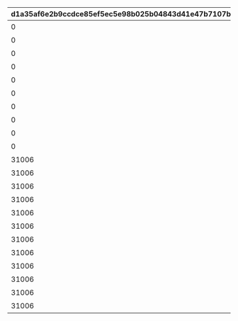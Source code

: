 |d1a35af6e2b9ccdce85ef5ec5e98b025b04843d41e47b7107be337ade55dfb07|c6ba401cc52950f6ec2895c0fb5bc73ef3faaa7e1cee0c434d747479bb8a389a|a1e577d7e815c376acc496d178b7126b24c871224daba72598df2cfd0cda52c0|46cde6598a77ab14a47e2871b04ebe37dbc3a52faf2832d920282c9ec6c6d2de|338dccea80af286392973d7a3ed800cc27cb80289293bbde2203dc0b903586cc|69c73257b383d50568ea92d07876fa57e73423e0b7d71b3a12203393cd6cdcba|40c19d937763d77ccc67f1064777b06d83f9d8c72202b070a236f943305cfbd7|544b4acbbad656905b9ec0439564f24dbfdf33af09e69cfc322af88962118622|a963a9f8a876420e2892c16679dd7df06473899092e07fe38c00cd68882d0c94|cbf12626a8e85674f3253d8e0bc805eba3f78fdb5033d98ea1bc7b6055c10a41|7dac1d3ec9ae8d3dc18ef8cf95eb1eb2d7f20f2d099e0878fa20260b0eaac932|1685c5d865bc1754cbae16a5b10295d9f0649bebceb4577495613b2c3bd05407|ea2732e2ea18c3e5b4952b2783ef0eaa2d5239c50776b4ecbdd2755effa5db45|d6b459a0f32fabbe6d139152f5b88b21cfefb3f44d36c40999dc79fb0b9fc166|c32f399f6a35c6b88df7894b2fcad167a2849555916d7d3a6a6486c73e84f5a1|
| --- | --- | --- | --- | --- | --- | --- | --- | --- | --- | --- | --- | --- | --- | --- |
|0|4003002|雲海の山脈|400|雲をつらぬく山脈|1|400|31001|200010|501010001|4003001|45|195|11002012|10|
|0|4003004|密林の大樹|300|深い森の奥に存在する1本の大樹|1|300|31002|200020|501010002|4003003|30|-110|11005013|10|
|0|4003006|断崖の遺跡|200|断崖絶壁で発見された遺跡|1|200|31003|200030|501010003|4003005|-190|-570|11007014|10|
|0|4003008|蒼海の孤塔|100|大海原にそびえる謎の巨塔|1|100|31004|200040|501010004|4003007|-30|750|11011017|10|
|0|4003010|毒瘴の闇稜|100|瘴気渦巻く常闇の孤峰|1|100|31005|200050|501010005|4003009|20|465|11014014|10|
|0|4003012|緑竜の骸嶺|100|厳峰に佇む竜の寝床|1|100|31006|200060|501010006|4003011|90|360|11026014|10|
|0|4003014|天上の浮城|100|天空の番人が静かに眠る聖城|1|100|31007|200070|501010007|4003013|90|130|11035014|10|
|0|4003018|砂瀑の底都|100|砂の大瀑布が落ちゆく果ての都|1|100|31008|200080|501010008|4003017|120|-50|11047014|10|
|0|4003020|紺碧の王砦|100|紺碧の底に君臨する海王の城砦|1|100|31009|200090|501010009|4003019|70|-360|11057014|10|
|0|4003022|四彩の霊峰|100|四季彩りし霊狐の仙境|1|0|31010|0|501010010|4003021|0|0|11062014|10|
|31006|4003016|スペシャルダンジョン|100|期間限定ダンジョンの踏破に挑戦|1|100|32001|0|0|4003015|0|0|0|10|
|31006|0|スペシャルダンジョン|100|期間限定ダンジョンの踏破に挑戦|1|100|32002|0|0|0|0|0|0|10|
|31006|0|スペシャルダンジョン|100|期間限定ダンジョンの踏破に挑戦|1|100|32003|0|0|0|0|0|0|10|
|31006|0|スペシャルダンジョン|100|期間限定ダンジョンの踏破に挑戦|1|100|32004|0|0|0|0|0|0|10|
|31006|0|スペシャルダンジョン|100|期間限定ダンジョンの踏破に挑戦|1|100|32005|0|0|0|0|0|0|10|
|31006|0|スペシャルダンジョン|100|期間限定ダンジョンの踏破に挑戦|1|100|32006|0|0|0|0|0|0|10|
|31006|0|スペシャルダンジョン|100|期間限定ダンジョンの踏破に挑戦|1|100|32007|0|0|0|0|0|0|10|
|31006|0|スペシャルダンジョン|100|期間限定ダンジョンの踏破に挑戦|1|100|32008|0|0|0|0|0|0|10|
|31006|0|スペシャルダンジョン|100|期間限定ダンジョンの踏破に挑戦|1|100|32009|0|0|0|0|0|0|10|
|31006|0|スペシャルダンジョン|100|期間限定ダンジョンの踏破に挑戦|1|100|32010|0|0|0|0|0|0|10|
|31006|0|スペシャルダンジョン|100|期間限定ダンジョンの踏破に挑戦|1|100|32011|0|0|0|0|0|0|10|
|31006|0|スペシャルダンジョン|100|期間限定ダンジョンの踏破に挑戦|1|100|32012|0|0|0|0|0|0|10|